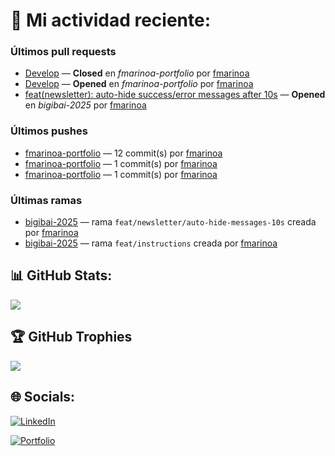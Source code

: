 # 🚀 Mi actividad reciente:

### Últimos pull requests

- [Develop](https://github.com/fmarinoa/fmarinoa-portfolio/pull/82) — **Closed** en _fmarinoa-portfolio_ por [fmarinoa](https://github.com/fmarinoa)
- [Develop](https://github.com/fmarinoa/fmarinoa-portfolio/pull/82) — **Opened** en _fmarinoa-portfolio_ por [fmarinoa](https://github.com/fmarinoa)
- [feat(newsletter): auto-hide success/error messages after 10s](https://github.com/midudev/bigibai-2025/pull/55) — **Opened** en _bigibai-2025_ por [fmarinoa](https://github.com/fmarinoa)

### Últimos pushes

- [fmarinoa-portfolio](https://github.com/fmarinoa/fmarinoa-portfolio) — 12 commit(s) por [fmarinoa](https://github.com/fmarinoa)
- [fmarinoa-portfolio](https://github.com/fmarinoa/fmarinoa-portfolio) — 1 commit(s) por [fmarinoa](https://github.com/fmarinoa)
- [fmarinoa-portfolio](https://github.com/fmarinoa/fmarinoa-portfolio) — 1 commit(s) por [fmarinoa](https://github.com/fmarinoa)

### Últimas ramas

- [bigibai-2025](https://github.com/fmarinoa/bigibai-2025) — rama `feat/newsletter/auto-hide-messages-10s` creada por [fmarinoa](https://github.com/fmarinoa)
- [bigibai-2025](https://github.com/fmarinoa/bigibai-2025) — rama `feat/instructions` creada por [fmarinoa](https://github.com/fmarinoa)

## 📊 GitHub Stats:
![](https://github-readme-stats.vercel.app/api?username=fmarinoa&theme=dark)

## 🏆 GitHub Trophies
![](https://github-profile-trophy.vercel.app/?username=fmarinoa&theme=tokyonight&no-frame=false&no-bg=true&margin-w=4)

## 🌐 Socials:
[![LinkedIn](https://img.shields.io/badge/LinkedIn-%230077B5.svg?logo=linkedin&logoColor=white)](https://linkedin.com/in/franco-mariño-2a289620a/)

[![Portfolio](https://portfolio.francomarino.dev/og-image.jpg)](https://portfolio.francomarino.dev)

<!-- Proudly created with GPRM ( https://gprm.itsvg.in ) -->
